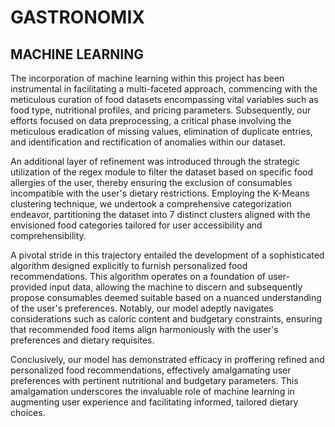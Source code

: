 # GASTRONOMIX 

## MACHINE LEARNING

The incorporation of machine learning within this project has been instrumental in facilitating a multi-faceted approach, commencing with the meticulous curation of food datasets encompassing vital variables such as food type, nutritional profiles, and pricing parameters. Subsequently, our efforts focused on data preprocessing, a critical phase involving the meticulous eradication of missing values, elimination of duplicate entries, and identification and rectification of anomalies within our dataset. 

An additional layer of refinement was introduced through the strategic utilization of the regex module to filter the dataset based on specific food allergies of the user, thereby ensuring the exclusion of consumables incompatible with the user's dietary restrictions. Employing the K-Means clustering technique, we undertook a comprehensive categorization endeavor, partitioning the dataset into 7 distinct clusters aligned with the envisioned food categories tailored for user accessibility and comprehensibility. 

A pivotal stride in this trajectory entailed the development of a sophisticated algorithm designed explicitly to furnish personalized food recommendations. This algorithm operates on a foundation of user-provided input data, allowing the machine to discern and subsequently propose consumables deemed suitable based on a nuanced understanding of the user's preferences. Notably, our model adeptly navigates considerations such as caloric content and budgetary constraints, ensuring that recommended food items align harmoniously with the user's preferences and dietary requisites. 

Conclusively, our model has demonstrated efficacy in proffering refined and personalized food recommendations, effectively amalgamating user preferences with pertinent nutritional and budgetary parameters. This amalgamation underscores the invaluable role of machine learning in augmenting user experience and facilitating informed, tailored dietary choices.
